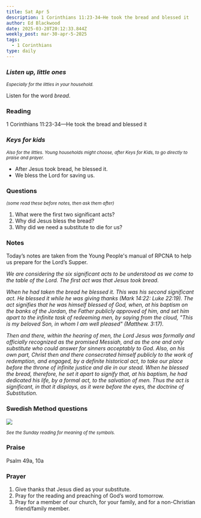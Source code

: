```yaml
---
title: Sat Apr 5
description: 1 Corinthians 11:23-34—He took the bread and blessed it
author: Ed Blackwood
date: 2025-03-28T20:12:33.844Z
weekly_post: mar-30-apr-5-2025
tags:
  - 1 Corinthians
type: daily
---
```

### *Listen up, little ones*

<div><small><i>Especially for the littles in your household.</i></small></div>

Listen for the word *bread*.

### Reading

1 Corinthians 11:23-34—He took the bread and blessed it

### *Keys for kids*

<div><small><i>Also for the littles. Young households might choose, after Keys for Kids, to go directly to praise and prayer.</i></small></div>

* After Jesus took bread, he blessed it.
* We bless the Lord for saving us.

### Questions

<div><small><i>(some read these before notes, then ask them after)</i></small></div>

1. What were the first two significant acts?
2. Why did Jesus bless the bread?
3. Why did we need a substitute to die for us?

### Notes

Today’s notes are taken from the Young People's manual of RPCNA to help us prepare for the Lord’s Supper.	

*We are considering the six significant acts to be understood as we come to the table of the Lord. The first act was that Jesus took bread.* 

*When he had taken the bread he blessed it.  This was his second significant act.  He blessed it while he was giving thanks (Mark 14:22: Luke 22:19).  The act signifies that he was himself blessed of God, when, at his baptism on the banks of the Jordan, the Father publicly approved of him, and set him apart to the infinite task of redeeming men, by saying from the cloud, "This is my beloved Son, in whom I am well pleased" (Matthew. 3:17).*

*Then and there, within the hearing of men, the Lord Jesus was formally and officially recognized as the promised Messiah, and as the one and only substitute who could answer for sinners acceptably to God.  Also, on his own part, Christ then and there consecrated himself publicly to the work of redemption, and engaged, by a definite historical act, to take our place before the throne of infinite justice and die in our stead.  When he blessed the bread, therefore, he set it apart to signify that, at his baptism, he had dedicated his life, by a formal act, to the salvation of men.  Thus the act is significant, in that it displays, as it were before the eyes, the doctrine of Substitution.*

### Swedish Method questions

![](/static/img/family_worship_study_ed-swedish_questions.png)

<div><small><i>See the Sunday reading for meaning of the symbols.</i></small></div>

### Praise

Psalm 49a, 10a

### Prayer

1. Give thanks that Jesus died as your substitute.
2. Pray for the reading and preaching of God’s word tomorrow.
3. Pray for a member of our church, for your family, and for a non-Christian friend/family member.